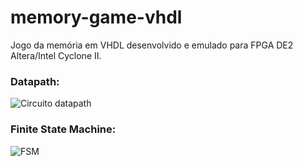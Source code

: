 # memory-game-vhdl

Jogo da memória em VHDL desenvolvido e emulado para FPGA DE2 Altera/Intel Cyclone II.

### Datapath:
![Circuito datapath](https://raw.githubusercontent.com/rafaelbcastilhos/memory-game-vhdl/main/img/datapath.png)

### Finite State Machine:
![FSM](https://raw.githubusercontent.com/rafaelbcastilhos/memory-game-vhdl/main/img/controller_fsm.png)